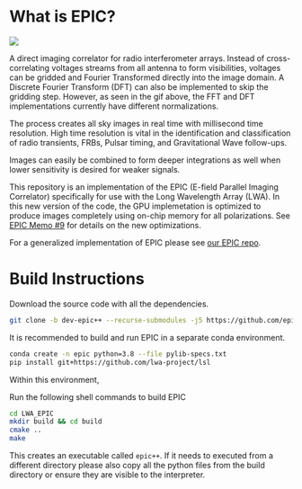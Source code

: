 # What is EPIC?
![](https://github.com/epic-astronomy/LWA_EPIC/raw/main/image_compare.gif)

A direct imaging correlator for radio interferometer arrays. Instead of cross-correlating voltages streams from all antenna to form visibilities, voltages can be gridded and Fourier Transformed directly into the image domain. A Discrete Fourier Transform (DFT) can also be implemented to skip the gridding step.
However, as seen in the gif above, the FFT and DFT implementations currently have different normalizations.

The process creates all sky images in real time with millisecond time resolution. High time resolution is vital in the identification and classification of radio transients, FRBs, Pulsar timing, and Gravitational Wave follow-ups.

Images can easily be combined to form deeper integrations as well when lower sensitivity is desired for weaker signals.

This repository is an implementation of the EPIC (E-field Parallel Imaging Correlator) specifically for use with the Long Wavelength Array (LWA). In this new version of the code, the GPU implemetation is optimized to produce images completely using on-chip memory for all polarizations. See [EPIC Memo #9](https://github.com/epic-astronomy/Memos/blob/temp/dx_optimizations/PDFs/009_EPIC_Code_Optimizations.md) for details on the new optimizations.

For a generalized implementation of EPIC please see [our EPIC repo](https://github.com/epic-astronomy/EPIC).


# Build Instructions
Download the source code with all the dependencies. 
```bash
git clone -b dev-epic++ --recurse-submodules -j5 https://github.com/epic-astronomy/LWA_EPIC.git
```

It is recommended to build and run EPIC in a separate conda environment.
```bash
conda create -n epic python=3.8 --file pylib-specs.txt
pip install git+https://github.com/lwa-project/lsl
```

Within this environment, 

Run the following shell commands to build EPIC
```bash
cd LWA_EPIC
mkdir build && cd build
cmake ..
make
```

This creates an executable called `epic++`. If it needs to executed from a different directory please also copy all the python files from the build directory or ensure they are visible to the interpreter.